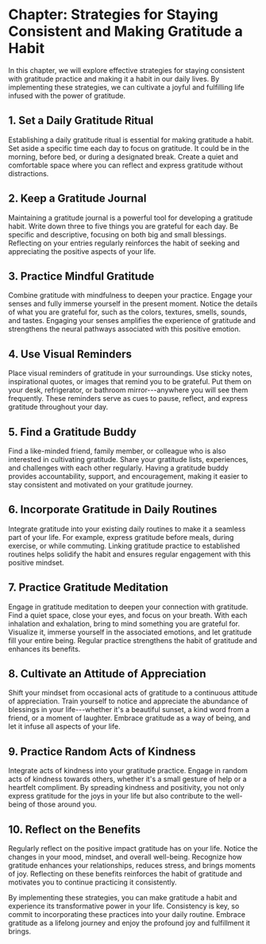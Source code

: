 Chapter: Strategies for Staying Consistent and Making Gratitude a Habit
=======================================================================

In this chapter, we will explore effective strategies for staying consistent with gratitude practice and making it a habit in our daily lives. By implementing these strategies, we can cultivate a joyful and fulfilling life infused with the power of gratitude.

**1. Set a Daily Gratitude Ritual**
-----------------------------------

Establishing a daily gratitude ritual is essential for making gratitude a habit. Set aside a specific time each day to focus on gratitude. It could be in the morning, before bed, or during a designated break. Create a quiet and comfortable space where you can reflect and express gratitude without distractions.

**2. Keep a Gratitude Journal**
-------------------------------

Maintaining a gratitude journal is a powerful tool for developing a gratitude habit. Write down three to five things you are grateful for each day. Be specific and descriptive, focusing on both big and small blessings. Reflecting on your entries regularly reinforces the habit of seeking and appreciating the positive aspects of your life.

**3. Practice Mindful Gratitude**
---------------------------------

Combine gratitude with mindfulness to deepen your practice. Engage your senses and fully immerse yourself in the present moment. Notice the details of what you are grateful for, such as the colors, textures, smells, sounds, and tastes. Engaging your senses amplifies the experience of gratitude and strengthens the neural pathways associated with this positive emotion.

**4. Use Visual Reminders**
---------------------------

Place visual reminders of gratitude in your surroundings. Use sticky notes, inspirational quotes, or images that remind you to be grateful. Put them on your desk, refrigerator, or bathroom mirror---anywhere you will see them frequently. These reminders serve as cues to pause, reflect, and express gratitude throughout your day.

**5. Find a Gratitude Buddy**
-----------------------------

Find a like-minded friend, family member, or colleague who is also interested in cultivating gratitude. Share your gratitude lists, experiences, and challenges with each other regularly. Having a gratitude buddy provides accountability, support, and encouragement, making it easier to stay consistent and motivated on your gratitude journey.

**6. Incorporate Gratitude in Daily Routines**
----------------------------------------------

Integrate gratitude into your existing daily routines to make it a seamless part of your life. For example, express gratitude before meals, during exercise, or while commuting. Linking gratitude practice to established routines helps solidify the habit and ensures regular engagement with this positive mindset.

**7. Practice Gratitude Meditation**
------------------------------------

Engage in gratitude meditation to deepen your connection with gratitude. Find a quiet space, close your eyes, and focus on your breath. With each inhalation and exhalation, bring to mind something you are grateful for. Visualize it, immerse yourself in the associated emotions, and let gratitude fill your entire being. Regular practice strengthens the habit of gratitude and enhances its benefits.

**8. Cultivate an Attitude of Appreciation**
--------------------------------------------

Shift your mindset from occasional acts of gratitude to a continuous attitude of appreciation. Train yourself to notice and appreciate the abundance of blessings in your life---whether it's a beautiful sunset, a kind word from a friend, or a moment of laughter. Embrace gratitude as a way of being, and let it infuse all aspects of your life.

**9. Practice Random Acts of Kindness**
---------------------------------------

Integrate acts of kindness into your gratitude practice. Engage in random acts of kindness towards others, whether it's a small gesture of help or a heartfelt compliment. By spreading kindness and positivity, you not only express gratitude for the joys in your life but also contribute to the well-being of those around you.

**10. Reflect on the Benefits**
-------------------------------

Regularly reflect on the positive impact gratitude has on your life. Notice the changes in your mood, mindset, and overall well-being. Recognize how gratitude enhances your relationships, reduces stress, and brings moments of joy. Reflecting on these benefits reinforces the habit of gratitude and motivates you to continue practicing it consistently.

By implementing these strategies, you can make gratitude a habit and experience its transformative power in your life. Consistency is key, so commit to incorporating these practices into your daily routine. Embrace gratitude as a lifelong journey and enjoy the profound joy and fulfillment it brings.
